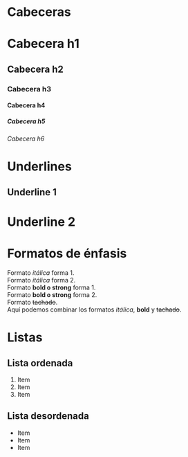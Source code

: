 # Cabeceras
# Cabecera h1
## Cabecera h2
### Cabecera h3
#### Cabecera h4
##### Cabecera h5
###### Cabecera h6


# Underlines
Underline 1
-------------
Underline 2
=============


# Formatos de énfasis
Formato *itálica* forma 1.\
Formato _itálica_ forma 2.\
Formato **bold o strong** forma 1.\
Formato __bold o strong__ forma 2.\
Formato ~~tachado~~.\
Aquí podemos combinar los formatos *itálica*, **bold** y ~~tachado~~.


# Listas
## Lista ordenada
1. Item 
2. Item 
3. Item 

## Lista desordenada
- Item 
- Item 
- Item 


